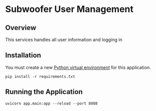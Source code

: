 # Subwoofer User Management


## Overview

This services handles all user information and logging in

## Installation

You must create a new [Python virtual environment](https://docs.python.org/3/library/venv.html) for this application.

```pip install -r requirements.txt```

## Running the Application

`uvicorn app.main:app --reload --port 8088`

